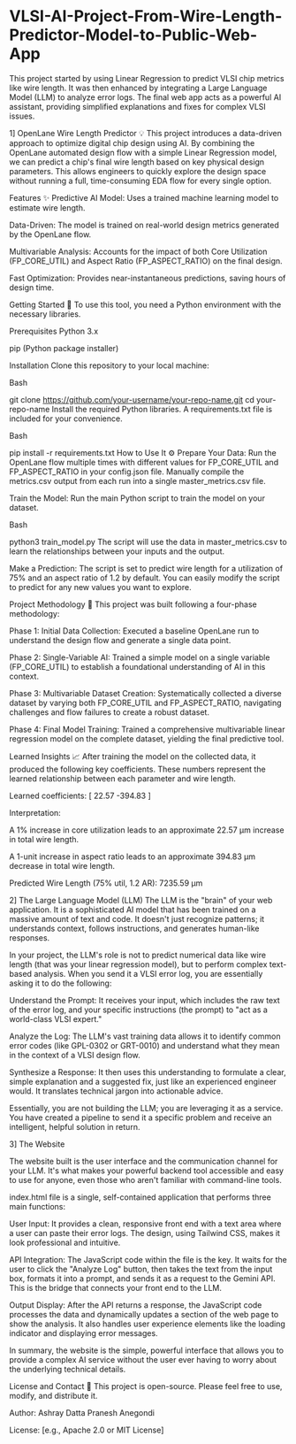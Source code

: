 # VLSI-AI-Project-From-Wire-Length-Predictor-Model-to-Public-Web-App
This project started by using Linear Regression to predict VLSI chip metrics like wire length. It was then enhanced by integrating a Large Language Model (LLM) to analyze error logs. The final web app acts as a powerful AI assistant, providing simplified explanations and fixes for complex VLSI issues.

1] OpenLane Wire Length Predictor 💡
This project introduces a data-driven approach to optimize digital chip design using AI. By combining the OpenLane automated design flow with a simple Linear Regression model, we can predict a chip's final wire length based on key physical design parameters. This allows engineers to quickly explore the design space without running a full, time-consuming EDA flow for every single option.

Features ✨
Predictive AI Model: Uses a trained machine learning model to estimate wire length.

Data-Driven: The model is trained on real-world design metrics generated by the OpenLane flow.

Multivariable Analysis: Accounts for the impact of both Core Utilization (FP_CORE_UTIL) and Aspect Ratio (FP_ASPECT_RATIO) on the final design.

Fast Optimization: Provides near-instantaneous predictions, saving hours of design time.

Getting Started 🚀
To use this tool, you need a Python environment with the necessary libraries.

Prerequisites
Python 3.x

pip (Python package installer)

Installation
Clone this repository to your local machine:

Bash

git clone https://github.com/your-username/your-repo-name.git
cd your-repo-name
Install the required Python libraries. A requirements.txt file is included for your convenience.

Bash

pip install -r requirements.txt
How to Use It ⚙️
Prepare Your Data: Run the OpenLane flow multiple times with different values for FP_CORE_UTIL and FP_ASPECT_RATIO in your config.json file. Manually compile the metrics.csv output from each run into a single master_metrics.csv file.

Train the Model: Run the main Python script to train the model on your dataset.

Bash

python3 train_model.py
The script will use the data in master_metrics.csv to learn the relationships between your inputs and the output.

Make a Prediction: The script is set to predict wire length for a utilization of 75% and an aspect ratio of 1.2 by default. You can easily modify the script to predict for any new values you want to explore.

Project Methodology 🧠
This project was built following a four-phase methodology:

Phase 1: Initial Data Collection: Executed a baseline OpenLane run to understand the design flow and generate a single data point.

Phase 2: Single-Variable AI: Trained a simple model on a single variable (FP_CORE_UTIL) to establish a foundational understanding of AI in this context.

Phase 3: Multivariable Dataset Creation: Systematically collected a diverse dataset by varying both FP_CORE_UTIL and FP_ASPECT_RATIO, navigating challenges and flow failures to create a robust dataset.

Phase 4: Final Model Training: Trained a comprehensive multivariable linear regression model on the complete dataset, yielding the final predictive tool.

Learned Insights 📈
After training the model on the collected data, it produced the following key coefficients. These numbers represent the learned relationship between each parameter and wire length.

Learned coefficients: [ 22.57 -394.83 ]

Interpretation:

A 1% increase in core utilization leads to an approximate 22.57 µm increase in total wire length.

A 1-unit increase in aspect ratio leads to an approximate 394.83 µm decrease in total wire length.

Predicted Wire Length (75% util, 1.2 AR): 7235.59 µm

2] The Large Language Model (LLM)
The LLM is the "brain" of your web application. It is a sophisticated AI model that has been trained on a massive amount of text and code. It doesn't just recognize patterns; it understands context, follows instructions, and generates human-like responses.

In your project, the LLM's role is not to predict numerical data like wire length (that was your linear regression model), but to perform complex text-based analysis. When you send it a VLSI error log, you are essentially asking it to do the following:

Understand the Prompt: It receives your input, which includes the raw text of the error log, and your specific instructions (the prompt) to "act as a world-class VLSI expert."

Analyze the Log: The LLM's vast training data allows it to identify common error codes (like GPL-0302 or GRT-0010) and understand what they mean in the context of a VLSI design flow.

Synthesize a Response: It then uses this understanding to formulate a clear, simple explanation and a suggested fix, just like an experienced engineer would. It translates technical jargon into actionable advice.

Essentially, you are not building the LLM; you are leveraging it as a service. You have created a pipeline to send it a specific problem and receive an intelligent, helpful solution in return.

3] The Website

The website built is the user interface and the communication channel for your LLM. It's what makes your powerful backend tool accessible and easy to use for anyone, even those who aren't familiar with command-line tools.

index.html file is a single, self-contained application that performs three main functions:

User Input: It provides a clean, responsive front end with a text area where a user can paste their error logs. The design, using Tailwind CSS, makes it look professional and intuitive.

API Integration: The JavaScript code within the file is the key. It waits for the user to click the "Analyze Log" button, then takes the text from the input box, formats it into a prompt, and sends it as a request to the Gemini API. This is the bridge that connects your front end to the LLM.

Output Display: After the API returns a response, the JavaScript code processes the data and dynamically updates a section of the web page to show the analysis. It also handles user experience elements like the loading indicator and displaying error messages.

In summary, the website is the simple, powerful interface that allows you to provide a complex AI service without the user ever having to worry about the underlying technical details.

License and Contact 📧
This project is open-source. Please feel free to use, modify, and distribute it.

Author: Ashray Datta Pranesh Anegondi

License: [e.g., Apache 2.0 or MIT License]
